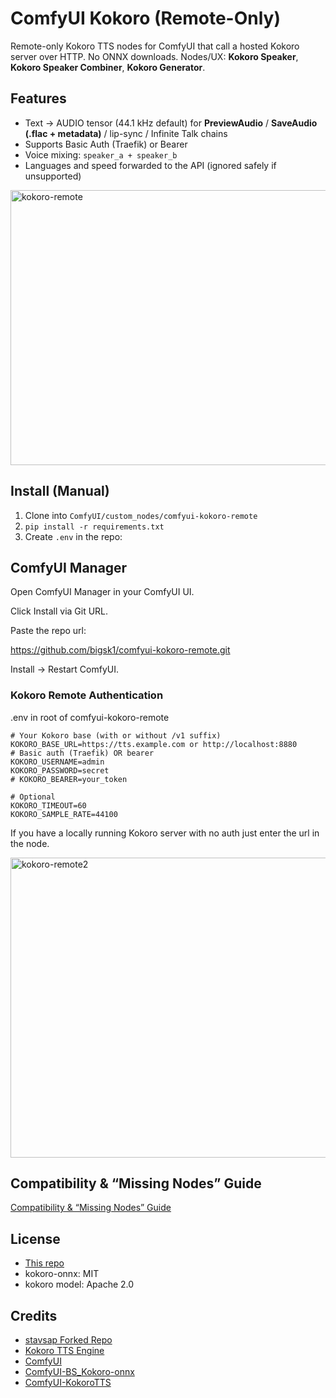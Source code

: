 # ComfyUI Kokoro (Remote-Only)

Remote-only Kokoro TTS nodes for ComfyUI that call a hosted Kokoro server over HTTP.
No ONNX downloads. Nodes/UX: **Kokoro Speaker**, **Kokoro Speaker Combiner**, **Kokoro Generator**.

## Features
- Text → AUDIO tensor (44.1 kHz default) for **PreviewAudio** / **SaveAudio (.flac + metadata)** / lip-sync / Infinite Talk chains
- Supports Basic Auth (Traefik) or Bearer
- Voice mixing: `speaker_a + speaker_b`
- Languages and speed forwarded to the API (ignored safely if unsupported)

<img width="950" height="440" alt="kokoro-remote" src="https://github.com/user-attachments/assets/162da51a-5775-4a24-ab94-54082b6b27d6" />


## Install (Manual)
1. Clone into `ComfyUI/custom_nodes/comfyui-kokoro-remote`
2. `pip install -r requirements.txt`
3. Create `.env` in the repo:


## ComfyUI Manager

Open ComfyUI Manager in your ComfyUI UI.

Click Install via Git URL.

Paste the repo url:

https://github.com/bigsk1/comfyui-kokoro-remote.git


Install → Restart ComfyUI.

### Kokoro Remote Authentication

.env in root of comfyui-kokoro-remote

 ```env
# Your Kokoro base (with or without /v1 suffix)
KOKORO_BASE_URL=https://tts.example.com or http://localhost:8880
# Basic auth (Traefik) OR bearer
KOKORO_USERNAME=admin
KOKORO_PASSWORD=secret
# KOKORO_BEARER=your_token

# Optional
KOKORO_TIMEOUT=60
KOKORO_SAMPLE_RATE=44100
```

If you have a locally running Kokoro server with no auth just enter the url in the node.


<img width="950" height="480" alt="kokoro-remote2" src="https://github.com/user-attachments/assets/f7739415-6bf7-4033-b7bd-229963516cb6" />


## Compatibility & “Missing Nodes” Guide

[Compatibility & “Missing Nodes” Guide](COMPATIBILITY.md)
    
## License

- [This repo](LICENSE)
- kokoro-onnx: MIT
- kokoro model: Apache 2.0

## Credits

- [stavsap Forked Repo](https://github.com/stavsap/comfyui-kokoro)
- [Kokoro TTS Engine](https://huggingface.co/hexgrad/Kokoro-82M)
- [ComfyUI](https://github.com/comfyanonymous/ComfyUI)
- [ComfyUI-BS_Kokoro-onnx](https://github.com/Burgstall-labs/ComfyUI-BS_Kokoro-onnx)
- [ComfyUI-KokoroTTS](https://github.com/benjiyaya/ComfyUI-KokoroTTS)
